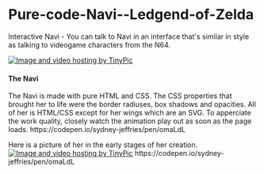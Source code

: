 # Pure-code-Navi--Ledgend-of-Zelda
Interactive Navi - You can talk to Navi in an interface that's similar in style as talking to videogame characters from the  N64.
<p>

 <a href="http://tinypic.com?ref=2isa7pg" target="_blank"><img src="http://i67.tinypic.com/2isa7pg.png" border="0" alt="Image and video hosting by TinyPic"></a>
<p>
<h4> The Navi </h4>
 <p> The Navi is made with pure HTML and CSS. The CSS properties that brought her to life were the border radiuses, box shadows and opacities. All of her is HTML/CSS except for her wings which are an SVG. To apperciate the work quality, closely watch the animation play out as soon as the page loads. https://codepen.io/sydney-jeffries/pen/omaLdL 
<p> <p> 
 Here is a picture of her in the early stages of her creation. 
<a href="" target="_blank"><img src="https://lh3.googleusercontent.com/Ku_tPqMQV13-r22x2MfOvpMCkgBKavH-DjKmIL-vQhO93H0oJsruoZuAjS-7vfqUdGPLayukt6ttku2xS2jTSTUL0dWMEdg5jJO039lmh7l76sAht2QybWwHtHPZDAqOnVIv5NmTnmE6ojbSMwsMe5c9lGYFMryZf2wp6LBSnhgxXsgKVbjjROx15i1bIDW8ZmEh9CoDwl2XUu8iS7ErBDLBLzNTsxtEYGEOFSZxorOyzRxzyz_nFglD0v8owbM3lilrHgpzmJpdpPv8cB1cqPmiRoG1ahxmdnkT63aKirzRVrUstf35Gt4DfPmBuGfkcsDjwGvoSbFwHCrpCUruRusknbUzIvyN4EcFIAt8BzzRmS6tXByUWfsgpriiaCm0DtnZIDPM7GZYOLdcfdEAtvYzYKUic047TwU5sZBGnF_VwYbQh_DbE5r4HfZKXMldAWLxFo1Om3ARAPj1jouywPxiHI9DP6W9_nNJ2gL380jAKNTYa9Cvm95K9KVYoUXRfB5Sp8r8DIuzQHs8kr2JQOC46W-GbZEXCMbbjBvK8buarprNO5hUvl9OQn4u85huJvSSo6wRdLwWv0kr0_WsjbiuV8cAe4Rm9fEQXgSvyGGz1McN6f-RxOxGyTzoFoaD738k-hFoGFpCT-h1FuPh5MaQMfKedyBqVOmz2lzaORFErLkVt1WJk-Z-BZGd=w1026-h757-no?authuser=0" border="0" alt="Image and video hosting by TinyPic"></a>
https://codepen.io/sydney-jeffries/pen/omaLdL

